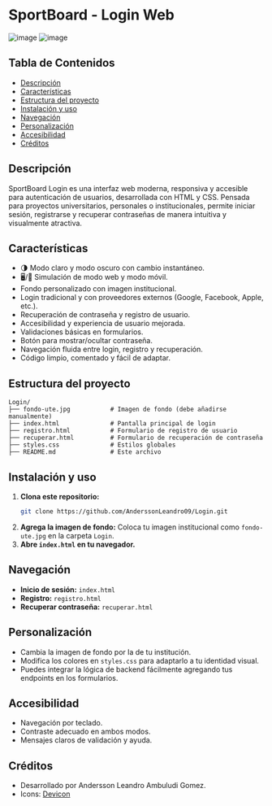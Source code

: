 # SportBoard - Login Web
![image](https://github.com/user-attachments/assets/e0883538-7386-41e3-87c7-2ad476bfa724)
![image](https://github.com/user-attachments/assets/f47c94d3-4f43-4524-9bc5-be0584e917b7)

## Tabla de Contenidos
- [Descripción](#descripción)
- [Características](#características)
- [Estructura del proyecto](#estructura-del-proyecto)
- [Instalación y uso](#instalación-y-uso)
- [Navegación](#navegación)
- [Personalización](#personalización)
- [Accesibilidad](#accesibilidad)
- [Créditos](#créditos)

## Descripción

SportBoard Login es una interfaz web moderna, responsiva y accesible para autenticación de usuarios, desarrollada con HTML y CSS. Pensada para proyectos universitarios, personales o institucionales, permite iniciar sesión, registrarse y recuperar contraseñas de manera intuitiva y visualmente atractiva.

## Características

- 🌗 Modo claro y modo oscuro con cambio instantáneo.
- 🖥️/📱 Simulación de modo web y modo móvil.
- Fondo personalizado con imagen institucional.
- Login tradicional y con proveedores externos (Google, Facebook, Apple, etc.).
- Recuperación de contraseña y registro de usuario.
- Accesibilidad y experiencia de usuario mejorada.
- Validaciones básicas en formularios.
- Botón para mostrar/ocultar contraseña.
- Navegación fluida entre login, registro y recuperación.
- Código limpio, comentado y fácil de adaptar.

## Estructura del proyecto

```
Login/
├── fondo-ute.jpg           # Imagen de fondo (debe añadirse manualmente)
├── index.html              # Pantalla principal de login
├── registro.html           # Formulario de registro de usuario
├── recuperar.html          # Formulario de recuperación de contraseña
├── styles.css              # Estilos globales
├── README.md               # Este archivo
```

## Instalación y uso

1. **Clona este repositorio:**
   ```bash
   git clone https://github.com/AnderssonLeandro09/Login.git
   ```
2. **Agrega la imagen de fondo:**
   Coloca tu imagen institucional como `fondo-ute.jpg` en la carpeta `Login`.
3. **Abre `index.html` en tu navegador.**

## Navegación
- **Inicio de sesión:** `index.html`
- **Registro:** `registro.html`
- **Recuperar contraseña:** `recuperar.html`

## Personalización
- Cambia la imagen de fondo por la de tu institución.
- Modifica los colores en `styles.css` para adaptarlo a tu identidad visual.
- Puedes integrar la lógica de backend fácilmente agregando tus endpoints en los formularios.

## Accesibilidad
- Navegación por teclado.
- Contraste adecuado en ambos modos.
- Mensajes claros de validación y ayuda.


## Créditos
- Desarrollado por Andersson Leandro Ambuludi Gomez.
- Icons: [Devicon](https://devicon.dev/)
